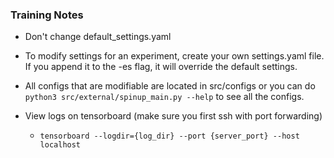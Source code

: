 ### Training Notes

- Don't change default_settings.yaml

- To modify settings for an experiment, create your own settings.yaml file. If you append it to the -es flag, it will override the default settings.

- All configs that are modifiable are located in src/configs or you can do `python3 src/external/spinup_main.py --help` to see all the configs.

- View logs on tensorboard (make sure you first ssh with port forwarding)
    - `tensorboard --logdir={log_dir} --port {server_port} --host localhost`
